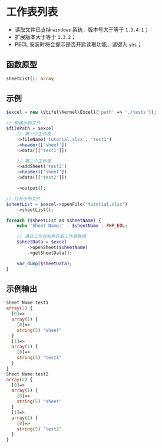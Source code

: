 # 工作表列表

* 读取文件已支持 `windows` 系统，版本号大于等于 `1.3.4.1`；
* 扩展版本大于等于 `1.3.2`；
* PECL 安装时将会提示是否开启读取功能，请键入 `yes`；

## 函数原型

```php
sheetList(): array
```

## 示例

```php
$excel = new \Vtiful\Kernel\Excel(['path' => './tests']);

// 构建示例文件
$filePath = $excel
    // 第一个工作表
    ->fileName('tutorial.xlsx', 'test1')
    ->header(['sheet'])
    ->data([['test1']])

    // 第二个工作表
    ->addSheet('test2')
    ->header(['sheet'])
    ->data([['test2']])

    ->output();

// 打开示例文件
$sheetList = $excel->openFile('tutorial.xlsx')
    ->sheetList();

foreach ($sheetList as $sheetName) {
    echo 'Sheet Name:' . $sheetName . PHP_EOL;

    // 通过工作表名称获取工作表数据
    $sheetData = $excel
        ->openSheet($sheetName)
        ->getSheetData();

    var_dump($sheetData);
}
```

## 示例输出

```php
Sheet Name:test1
array(2) {
  [0]=>
  array(1) {
    [0]=>
    string(5) "sheet"
  }
  [1]=>
  array(1) {
    [0]=>
    string(5) "test1"
  }
}
Sheet Name:test2
array(2) {
  [0]=>
  array(1) {
    [0]=>
    string(5) "sheet"
  }
  [1]=>
  array(1) {
    [0]=>
    string(5) "test2"
  }
}
```
